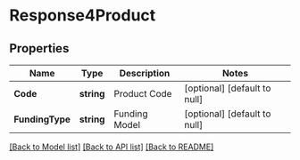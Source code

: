 # Response4Product

## Properties
Name | Type | Description | Notes
------------ | ------------- | ------------- | -------------
**Code** | **string** | Product Code | [optional] [default to null]
**FundingType** | **string** | Funding Model | [optional] [default to null]

[[Back to Model list]](../README.md#documentation-for-models) [[Back to API list]](../README.md#documentation-for-api-endpoints) [[Back to README]](../README.md)

